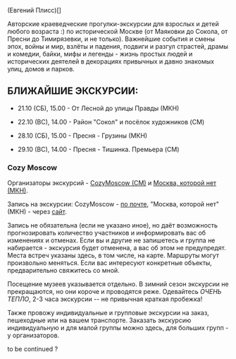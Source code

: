 (Евгений Плисс)[]

Авторские краеведческие прогулки-экскурсии для взрослых и детей любого возраста :) по исторической Москве (от Маяковки до Сокола, от Пресни до Тимирязевки, и не только). Важнейшие события и смены эпох, войны и мир, взлёты и падения, подвиги и разгул страстей, драмы и комедии, байки, мифы и легенды - жизнь простых людей и исторических деятелей в декорациях привычных и давно знакомых улиц, домов и парков.

## БЛИЖАЙШИЕ ЭКСКУРСИИ:
+ 21.10 (СБ), 15.00 - От Лесной до улицы Правды (МКН)

+ 22.10 (ВС), 14.00 - Район "Сокол" и посёлок художников (CM)

+ 28.10 (СБ), 15.00 - Пресня - Грузины (МКН)

+ 29.10 (ВС), 14.00 - Пресня - Тишинка. Премьера (CM)

### Cozy Moscow
Организаторы экскурсий - [CozyMoscow (CM)](http://cozymoscow.me/) и [Москва, которой нет (МКН)](http://moskva.kotoroy.net/zapis_progulki/).

Запись на экскурсии: CozyMoscow - [по почте](glavred@cozymoscow.me), "Москва, которой нет" (МКН) - через [сайт](moskva.kotoroy.net).

Запись не обязательна (если не указано иное), но даёт возможность прогнозировать количество участников и информировать вас об изменениях и отменах. Если вы и другие не запишетесь и группа не набирается - экскурсия будет отменена, а вас об этом не предупредят. Места встреч указаны здесь, в том числе, на карте. Маршруты могут произвольно меняться. Если вас интересуют конкретные объекты, предварительно свяжитесь со мной.

Посещение музеев указывается отдельно. В зимний сезон экскурсии не прекращаются, но они короче и проводятся реже. Одевайтесь *ОЧЕНЬ ТЕПЛО*, 2-3 часа экскурсии -- не привычная краткая пробежка!

Также провожу индивидуальные и групповые экскурсии на заказ, пешеходные или на вашем транспорте. Заказать экскурсию индивидуальную и для малой группы можно здесь, для больших групп - у организаторов.

to be continued ?
